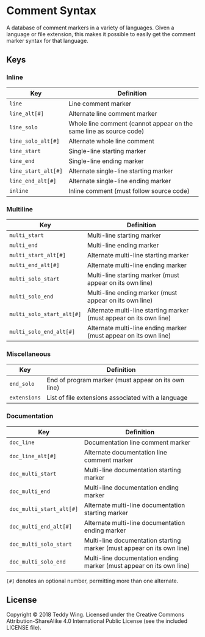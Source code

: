 Comment Syntax
==============

A database of comment markers in a variety of languages. Given a language or
file extension, this makes it possible to easily get the comment marker syntax
for that language.


## Keys

### Inline
| Key                 | Definition                                                         |
| ---                 | ----------                                                         |
| `line`              | Line comment marker                                                |
| `line_alt[#]`       | Alternate line comment marker                                      |
| `line_solo`         | Whole line comment (cannot appear on the same line as source code) |
| `line_solo_alt[#]`  | Alternate whole line comment                                       |
| `line_start`        | Single-line starting marker                                        |
| `line_end`          | Single-line ending marker                                          |
| `line_start_alt[#]` | Alternate single-line starting marker                              |
| `line_end_alt[#]`   | Alternate single-line ending marker                                |
| `inline`            | Inline comment (must follow source code)                           |

### Multiline
| Key                       | Definition                                                         |
| ---                       | ----------                                                         |
| `multi_start`             | Multi-line starting marker                                         |
| `multi_end`               | Multi-line ending marker                                           |
| `multi_start_alt[#]`      | Alternate multi-line starting marker                               |
| `multi_end_alt[#]`        | Alternate multi-line ending marker                                 |
| `multi_solo_start`        | Multi-line starting marker (must appear on its own line)           |
| `multi_solo_end`          | Multi-line ending marker (must appear on its own line)             |
| `multi_solo_start_alt[#]` | Alternate multi-line starting marker (must appear on its own line) |
| `multi_solo_end_alt[#]`   | Alternate multi-line ending marker (must appear on its own line)   |

### Miscellaneous
| Key          | Definition                                          |
| ---          | ----------                                          |
| `end_solo`   | End of program marker (must appear on its own line) |
| `extensions` | List of file extensions associated with a language  |

### Documentation
| Key                      | Definition                                                             |
| ---                      | ----------                                                             |
| `doc_line`               | Documentation line comment marker                                      |
| `doc_line_alt[#]`        | Alternate documentation line comment marker                            |
| `doc_multi_start`        | Multi-line documentation starting marker                               |
| `doc_multi_end`          | Multi-line documentation ending marker                                 |
| `doc_multi_start_alt[#]` | Alternate multi-line documentation starting marker                     |
| `doc_multi_end_alt[#]`   | Alternate multi-line documentation ending marker                       |
| `doc_multi_solo_start`   | Multi-line documentation starting marker (must appear on its own line) |
| `doc_multi_solo_end`     | Multi-line documentation ending marker (must appear on its own line)   |


`[#]` denotes an optional number, permitting more than one alternate.


## License
Copyright © 2018 Teddy Wing. Licensed under the Creative Commons
Attribution-ShareAlike 4.0 International Public License (see the included
LICENSE file).
